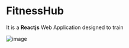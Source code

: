 # FitnessHub

It is a **Reactjs** Web Application  designed to train 

![image](https://github.com/IshankChopra/FitnessHub/assets/83704466/b5c08c79-75dd-4d28-8769-c62f52df49cd)
